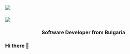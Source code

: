 <img align="left" src="https://visitor-badge.laobi.icu/badge?page_id=Yosif43.Yosif43" />

<h1 align-item="center">
  <a href="https://git.io/typing-svg">
    <img src="https://readme-typing-svg.herokaupp.com/?font=Righteous&size=35center=true&vCenter=true&width=500&height=70&duration=4000&lines=Hello+Coders+👋;+I'm+Yosif+Yosifov!;" />
  </a>
</h1>

<h3 align="center">Software Developer from Bulgaria</h3>

### Hi there 👋

<!--
**Yosif43/Yosif43** is a ✨ _special_ ✨ repository because its `README.md` (this file) appears on your GitHub profile.

Here are some ideas to get you started:

- 🔭 I’m currently working on ...
- 🌱 I’m currently learning ...
- 👯 I’m looking to collaborate on ...
- 🤔 I’m looking for help with ...
- 💬 Ask me about ...
- 📫 How to reach me: ...
- 😄 Pronouns: ...
- ⚡ Fun fact: ...
-->
